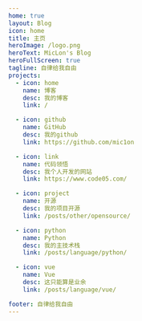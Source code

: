 ```yaml
---
home: true
layout: Blog
icon: home
title: 主页
heroImage: /logo.png
heroText: MicLon's Blog
heroFullScreen: true
tagline: 自律给我自由
projects:
  - icon: home
    name: 博客
    desc: 我的博客
    link: /

  - icon: github
    name: GitHub
    desc: 我的github
    link: https://github.com/mic1on

  - icon: link
    name: 代码领悟
    desc: 我个人开发的网站
    link: https://www.code05.com/

  - icon: project
    name: 开源
    desc: 我的项目开源
    link: /posts/other/opensource/

  - icon: python
    name: Python
    desc: 我的主技术栈
    link: /posts/language/python/

  - icon: vue
    name: Vue
    desc: 这只能算是业余
    link: /posts/language/vue/

footer: 自律给我自由
---
```


